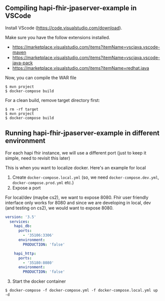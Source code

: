 ## Compiling hapi-fhir-jpaserver-example in VSCode

Install VScode (https://code.visualstudio.com/download).

Make sure you have the follow extensions installed.

- https://marketplace.visualstudio.com/items?itemName=vscjava.vscode-maven
- https://marketplace.visualstudio.com/items?itemName=vscjava.vscode-java-pack
- https://marketplace.visualstudio.com/items?itemName=redhat.java

Now, you can compile the WAR file

```
$ mvn project
$ docker-compose build
```

For a clean build, remove target directory first:

```
$ rm -rf target
$ mvn project
$ docker-compose build
```

## Running hapi-fhir-jpaserver-example in different environment

For each hapi fhir instance, we will use a different port (just to keep it simple, need to revisit this later)

This is when you want to localize docker. Here's an example for local

1. Create `docker-compose.local.yml` (so, we need `docker-compose.dev.yml`, `docker-compose.prod.yml` etc.)
2. Expose a port

For local/dev (maybe cs2), we want to expose 8080. Fhir user friendly interface only works for 8080 and since we are developing in local, dev (and testing on cs2), we would want to expose 8080.

```yml
version: '3.5'
  services:
    hapi_db:
      ports:
        - '35106:3306'
      environment:
        PRODUCTION: 'false'

    hapi_http:
      ports:
        - '35180:8080'
      environment:
        PRODUCTION: 'false'
```

3. Start the docker container

```shell
$ docker-compose -f docker-compose.yml -f docker-compose.local.yml up -d
```